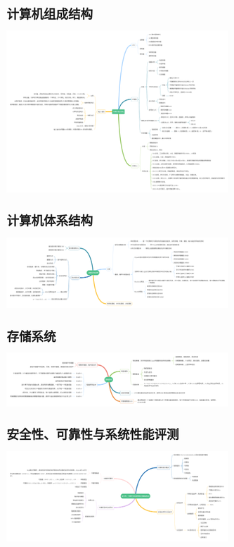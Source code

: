 
# 计算机组成结构

![计算机组成结构](computer.png)

# 计算机体系结构

![计算机体系结构](computer-system.png)


# 存储系统

![存储系统](store-system.png)

# 安全性、可靠性与系统性能评测
![1.4](1.4.png)